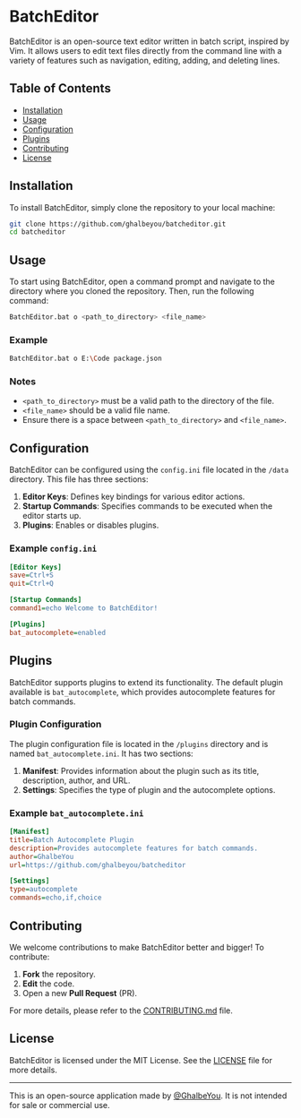 # BatchEditor

BatchEditor is an open-source text editor written in batch script, inspired by Vim. It allows users to edit text files directly from the command line with a variety of features such as navigation, editing, adding, and deleting lines.

## Table of Contents

- [Installation](#installation)
- [Usage](#usage)
- [Configuration](#configuration)
- [Plugins](#plugins)
- [Contributing](#contributing)
- [License](#license)

## Installation

To install BatchEditor, simply clone the repository to your local machine:

```sh
git clone https://github.com/ghalbeyou/batcheditor.git
cd batcheditor
```

## Usage

To start using BatchEditor, open a command prompt and navigate to the directory where you cloned the repository. Then, run the following command:

```sh
BatchEditor.bat o <path_to_directory> <file_name>
```

### Example

```sh
BatchEditor.bat o E:\Code package.json
```

### Notes

- `<path_to_directory>` must be a valid path to the directory of the file.
- `<file_name>` should be a valid file name.
- Ensure there is a space between `<path_to_directory>` and `<file_name>`.

## Configuration

BatchEditor can be configured using the `config.ini` file located in the `/data` directory. This file has three sections:

1. **Editor Keys**: Defines key bindings for various editor actions.
2. **Startup Commands**: Specifies commands to be executed when the editor starts up.
3. **Plugins**: Enables or disables plugins.

### Example `config.ini`

```ini
[Editor Keys]
save=Ctrl+S
quit=Ctrl+Q

[Startup Commands]
command1=echo Welcome to BatchEditor!

[Plugins]
bat_autocomplete=enabled
```

## Plugins

BatchEditor supports plugins to extend its functionality. The default plugin available is `bat_autocomplete`, which provides autocomplete features for batch commands.

### Plugin Configuration

The plugin configuration file is located in the `/plugins` directory and is named `bat_autocomplete.ini`. It has two sections:

1. **Manifest**: Provides information about the plugin such as its title, description, author, and URL.
2. **Settings**: Specifies the type of plugin and the autocomplete options.

### Example `bat_autocomplete.ini`

```ini
[Manifest]
title=Batch Autocomplete Plugin
description=Provides autocomplete features for batch commands.
author=GhalbeYou
url=https://github.com/ghalbeyou/batcheditor

[Settings]
type=autocomplete
commands=echo,if,choice
```

## Contributing

We welcome contributions to make BatchEditor better and bigger! To contribute:

1. **Fork** the repository.
2. **Edit** the code.
3. Open a new **Pull Request** (PR).

For more details, please refer to the [CONTRIBUTING.md](CONTRIBUTING.md) file.

## License

BatchEditor is licensed under the MIT License. See the [LICENSE](LICENSE) file for more details.

---

This is an open-source application made by [@GhalbeYou](https://github.com/ghalbeyou). It is not intended for sale or commercial use.